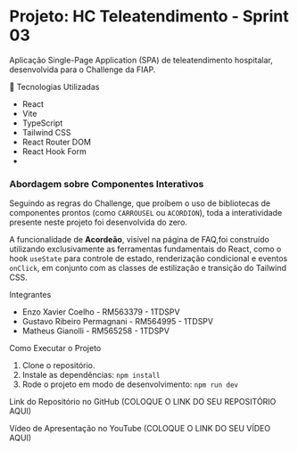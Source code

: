 # Projeto: HC Teleatendimento - Sprint 03

Aplicação Single-Page Application (SPA) de teleatendimento hospitalar, desenvolvida para o Challenge da FIAP.

 🚀 Tecnologias Utilizadas
- React
- Vite
- TypeScript
- Tailwind CSS
- React Router DOM
- React Hook Form
- 
### Abordagem sobre Componentes Interativos

Seguindo as regras do Challenge, que proíbem o uso de bibliotecas de componentes prontos (como `CARROUSEL` ou `ACORDION`), toda a interatividade presente neste projeto foi desenvolvida do zero.

A funcionalidade de **Acordeão**, visível na página de FAQ,foi construído utilizando exclusivamente as ferramentas fundamentais do React, como o hook `useState` para controle de estado, renderização condicional e eventos `onClick`, em conjunto com as classes de estilização e transição do Tailwind CSS.

 Integrantes
- Enzo Xavier Coelho - RM563379 - 1TDSPV
- Gustavo Ribeiro Permagnani - RM564995 - 1TDSPV
- Matheus Gianolli - RM565258 - 1TDSPV

 Como Executar o Projeto
1. Clone o repositório.
2. Instale as dependências: `npm install`
3. Rode o projeto em modo de desenvolvimento: `npm run dev`

 Link do Repositório no GitHub
(COLOQUE O LINK DO SEU REPOSITÓRIO AQUI)

  Vídeo de Apresentação no YouTube
(COLOQUE O LINK DO SEU VÍDEO AQUI)
